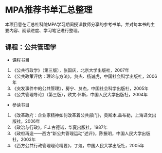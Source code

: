 # MPA推荐书单汇总整理
本项目意在汇总社科院MPA学习期间授课教师分享的参考书单，并对每本书的主要内容、阅读进度、学习笔记进行整理。


## 课程：公共管理学
* 课程书目
1. 《公共行政学》（第三版），张国庆，北京大学出版社，2007年
2. 《公共政策评估：理论与方法》，贠杰、杨诚虎，中国社会科学出版社，2006年
3. 《突发事件中的公共管理》，房宁、贠杰，中国社会科学出版社，2005年
4. 《公共管理导论》（第三版），欧文.休斯，中国人民大学出版社，2004年
* 参读书目
1. 《改革政府：企业家精神如何改革着公共部门》，奥斯本.盖布勒，上海译文出版社，2006年
2. 《政治与行政》，F.J.古德诺，华夏出版社，1987年
3. 《政府再造——西方“新公共管理运动”述评》，陈振明，中国人民大学出版社，2003年
4. 《西方公共行政管理理论精要》，丁煌，中国人民大学出版社，2005年
